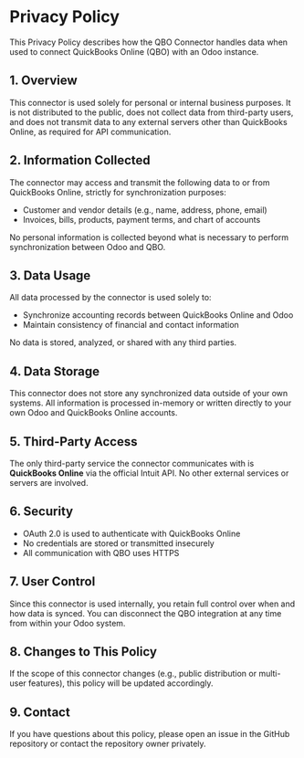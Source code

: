 # Privacy Policy

This Privacy Policy describes how the QBO Connector handles data when used to connect QuickBooks Online (QBO) with an Odoo instance.

## 1. Overview

This connector is used solely for personal or internal business purposes. It is not distributed to the public, does not collect data from third-party users, and does not transmit data to any external servers other than QuickBooks Online, as required for API communication.

## 2. Information Collected

The connector may access and transmit the following data to or from QuickBooks Online, strictly for synchronization purposes:

- Customer and vendor details (e.g., name, address, phone, email)
- Invoices, bills, products, payment terms, and chart of accounts

No personal information is collected beyond what is necessary to perform synchronization between Odoo and QBO.

## 3. Data Usage

All data processed by the connector is used solely to:

- Synchronize accounting records between QuickBooks Online and Odoo
- Maintain consistency of financial and contact information

No data is stored, analyzed, or shared with any third parties.

## 4. Data Storage

This connector does not store any synchronized data outside of your own systems. All information is processed in-memory or written directly to your own Odoo and QuickBooks Online accounts.

## 5. Third-Party Access

The only third-party service the connector communicates with is **QuickBooks Online** via the official Intuit API. No other external services or servers are involved.

## 6. Security

- OAuth 2.0 is used to authenticate with QuickBooks Online
- No credentials are stored or transmitted insecurely
- All communication with QBO uses HTTPS

## 7. User Control

Since this connector is used internally, you retain full control over when and how data is synced. You can disconnect the QBO integration at any time from within your Odoo system.

## 8. Changes to This Policy

If the scope of this connector changes (e.g., public distribution or multi-user features), this policy will be updated accordingly.

## 9. Contact

If you have questions about this policy, please open an issue in the GitHub repository or contact the repository owner privately.
